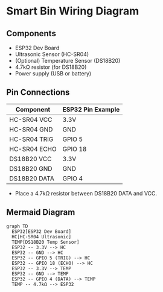 # Smart Bin Wiring Diagram

## Components
- ESP32 Dev Board
- Ultrasonic Sensor (HC-SR04)
- (Optional) Temperature Sensor (DS18B20)
- 4.7kΩ resistor (for DS18B20)
- Power supply (USB or battery)

## Pin Connections
| Component      | ESP32 Pin Example |
|---------------|------------------|
| HC-SR04 VCC   | 3.3V             |
| HC-SR04 GND   | GND              |
| HC-SR04 TRIG  | GPIO 5           |
| HC-SR04 ECHO  | GPIO 18          |
| DS18B20 VCC   | 3.3V             |
| DS18B20 GND   | GND              |
| DS18B20 DATA  | GPIO 4           |

- Place a 4.7kΩ resistor between DS18B20 DATA and VCC.

## Mermaid Diagram
```mermaid
graph TD
  ESP32[ESP32 Dev Board]
  HC[HC-SR04 Ultrasonic]
  TEMP[DS18B20 Temp Sensor]
  ESP32 -- 3.3V --> HC
  ESP32 -- GND --> HC
  ESP32 -- GPIO 5 (TRIG) --> HC
  ESP32 -- GPIO 18 (ECHO) --> HC
  ESP32 -- 3.3V --> TEMP
  ESP32 -- GND --> TEMP
  ESP32 -- GPIO 4 (DATA) --> TEMP
  TEMP -- 4.7kΩ --> ESP32
``` 